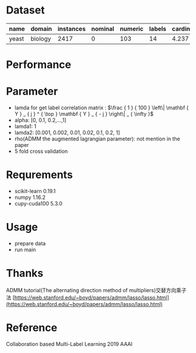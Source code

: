 # Dataset
|name | domain | instances |nominal	|numeric|labels|cardinality	|density|distinct|
| ------ | ------ | ------ |------ |------ |------ |------ |------ |------ |
| yeast| biology | 2417	 |0|103	|14|4.237|0.303	|198|

# Performance

# Parameter
- lamda for get label correlation matrix : $\frac { 1 } { 100 } \left\| \mathbf { Y } _ { j } ^ { \top } \mathbf { Y } _ { - j } \right\| _ { \infty }$
- alpha: [0, 0.1, 0.2,...,1]
- lamda1: 1
- lamda2: [0.001, 0.002, 0.01, 0.02, 0.1, 0.2, 1]
- rho(ADMM the augmented lagrangian parameter): not mention in the paper
- 5 fold cross validation

# Requrements
- scikit-learn 0.19.1
- numpy 1.16.2
- cupy-cuda100 5.3.0

# Usage
- prepare data
- run main

# Thanks
ADMM tutorial(The alternating direction method of multipliers)交替方向乘子法 [https://web.stanford.edu/~boyd/papers/admm/lasso/lasso.html](https://web.stanford.edu/~boyd/papers/admm/lasso/lasso.html)

# Reference
Collaboration based Multi-Label Learning 2019 AAAI